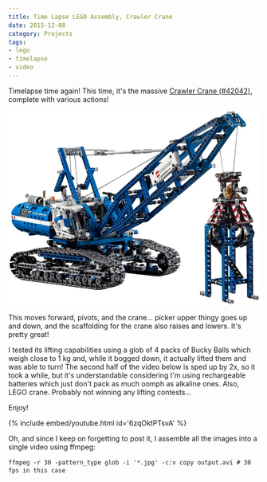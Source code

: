 ```yaml
---
title: Time Lapse LEGO Assembly, Crawler Crane
date: 2015-12-08
category: Projects
tags: 
- lego
- timelapse
- video
---
```


Timelapse time again! This time, it's the massive [Crawler Crane (#42042)](http://shop.lego.com/en-US/Crawler-Crane-42042), complete with various actions!

![full_view](/assets/img/posts/time-lapse-lego-assembly-crawler-crane/crane_timelapse.jpg)

This moves forward, pivots, and the crane... picker upper thingy goes up and down, and the scaffolding for the crane
also raises and lowers. It's pretty great!

I tested its lifting capabilities using a glob of 4 packs of Bucky Balls which weigh close to 1 kg and, while it bogged
down, it actually lifted them and was able to turn! The second half of the video below is sped up by 2x, so it took a
while, but it's understandable considering <!-- more --> I'm using rechargeable batteries which just don't pack as much oomph as
alkaline ones. Also, LEGO crane. Probably not winning any lifting contests...

Enjoy!

{% include embed/youtube.html id='6zqOktPTsvA' %}

Oh, and since I keep on forgetting to post it, I assemble all the images into a single video using ffmpeg:

```
ffmpeg -r 30 -pattern_type glob -i '*.jpg' -c:v copy output.avi # 30 fps in this case
```

